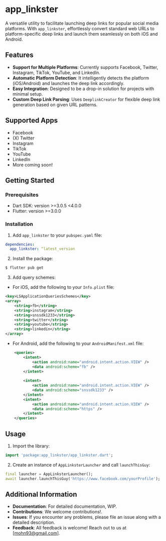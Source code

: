 # app_linkster

A versatile utility to facilitate launching deep links for popular social media platforms. With `app_linkster`, effortlessly convert standard web URLs to platform-specific deep links and launch them seamlessly on both iOS and Android.

## Features

- **Support for Multiple Platforms**: Currently supports Facebook, Twitter, Instagram, TikTok, YouTube, and LinkedIn.
- **Automatic Platform Detection**: It intelligently detects the platform (iOS/Android) and launches the deep link accordingly.
- **Easy Integration**: Designed to be a drop-in solution for projects with minimal setup.
- **Custom Deep Link Parsing**: Uses `DeeplinkCreator` for flexible deep link generation based on given URL patterns.

## Supported Apps

- Facebook
- (X) Twitter
- Instagram
- TikTok
- YouTube
- LinkedIn
- More coming soon!


## Getting Started

### Prerequisites
- Dart SDK: version >=3.0.5 <4.0.0
- Flutter: version >=3.0.0

### Installation
1. Add `app_linkster` to your `pubspec.yaml` file:
```yaml
dependencies:
  app_linkster: ^latest_version
```
2. Install the package:
```bash
$ flutter pub get
```
3. Add query schemes:
  - For iOS, add the following to your `Info.plist` file:
```xml
<key>LSApplicationQueriesSchemes</key>
<array>
    <string>fb</string>
    <string>instagram</string>
    <string>snssdk1233</string>
    <string>twitter</string>
    <string>youtube</string>
    <string>linkedin</string>
</array>
```

- For Android, add the following to your `AndroidManifest.xml` file:

```xml
    <queries>
        <intent>
            <action android:name="android.intent.action.VIEW" />
            <data android:scheme="fb" />
        </intent>
 
        <intent>
            <action android:name="android.intent.action.VIEW" />
            <data android:scheme="snssdk1233" />
        </intent>
        <intent>
            <action android:name="android.intent.action.VIEW" />
            <data android:scheme="https" />
        </intent>
    </queries>
```

## Usage

1. Import the library:
```dart
import 'package:app_linkster/app_linkster.dart';
```

2. Create an instance of `AppLinksterLauncher` and call `launchThisGuy`:
```dart
final launcher = AppLinksterLauncher();
await launcher.launchThisGuy('https://www.facebook.com/yourProfile');
```

## Additional Information

- **Documentation**: For detailed documentation, WIP.
- **Contributions**: We welcome contributions!.
- **Issues**: If you encounter any problems, please file an issue along with a detailed description.
- **Feedback**: All feedback is welcome! Reach out to us at [mohn93@gmail.com].
